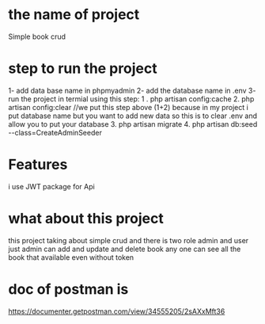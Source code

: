 # the name of project
Simple book crud
# step to run the project 
1- add data base name in phpmyadmin
2- add the database name in .env
3- run the project in termial using this step:
   1 . php artisan config:cache
   2. php artisan config:clear
   //we put this step above (1+2) because in my project i put database name but you want to add new data so this is to clear .env and allow you to put your database
   3. php artisan migrate
   4. php artisan db:seed --class=CreateAdminSeeder
# Features
i use JWT package for Api   
# what about this project
this project taking about simple crud and there is two role admin and user
just admin can add and update and delete book
any one can see all the book that available even without token
# doc of postman is 
https://documenter.getpostman.com/view/34555205/2sAXxMft36



